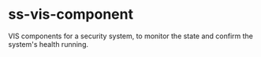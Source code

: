 # ss-vis-component
VIS components for a security system, to monitor the state and confirm the system's health running.
